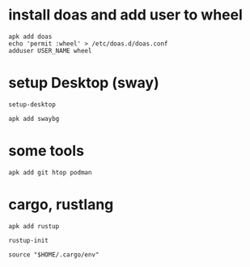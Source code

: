 
# install doas and add user to wheel
```
apk add doas 
echo 'permit :wheel' > /etc/doas.d/doas.conf 
adduser USER_NAME wheel
```

# setup Desktop (sway)
```
setup-desktop
```
```
apk add swaybg
```


# some tools
```
apk add git htop podman
```

# cargo, rustlang
```
apk add rustup
```
```
rustup-init
```
```
source "$HOME/.cargo/env"
```


